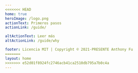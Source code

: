 ```yaml
---
<<<<<<< HEAD
home: true
heroImage: /logo.png
actionText: Primeros pasos
actionLink: /guide/

altActionText: Leer más
altActionLink: /guide/why

footer: Licencia MIT | Copyright © 2021-PRESENTE Anthony Fu
=======
layout: home
>>>>>>> e52d01f8924fc2746acb41ca2510db795a7b0c4a
---
```


<LandingPage />
